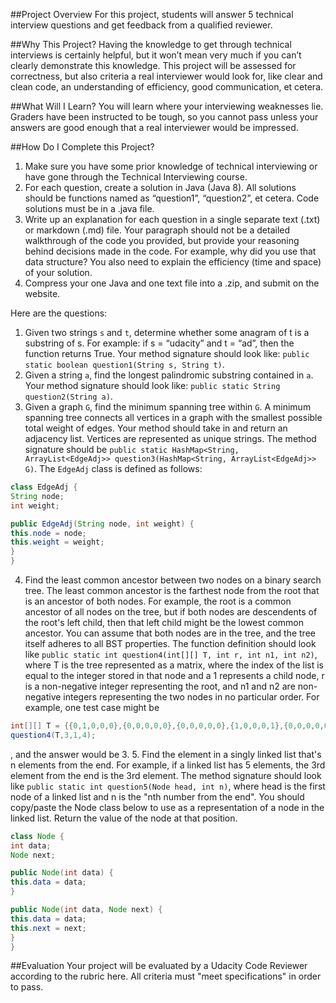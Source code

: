 ##Project Overview
For this project, students will answer 5 technical interview questions and get feedback from a qualified reviewer.

##Why This Project?
Having the knowledge to get through technical interviews is certainly helpful, but it won’t mean very much if you can’t clearly demonstrate this knowledge. This project will be assessed for correctness, but also criteria a real interviewer would look for, like clear and clean code, an understanding of efficiency, good communication, et cetera.

##What Will I Learn?
You will learn where your interviewing weaknesses lie. Graders have been instructed to be tough, so you cannot pass unless your answers are good enough that a real interviewer would be impressed.

##How Do I Complete this Project?
1. Make sure you have some prior knowledge of technical interviewing or have gone through the Technical Interviewing course.
2. For each question, create a solution in Java (Java 8). All solutions should be functions named as “question1”, “question2”, et cetera. Code solutions must be in a .java file.
3. Write up an explanation for each question in a single separate text (.txt) or markdown (.md) file. Your paragraph should not be a detailed walkthrough of the code you provided, but provide your reasoning behind decisions made in the code. For example, why did you use that data structure? You also need to explain the efficiency (time and space) of your solution.
4. Compress your one Java and one text file into a .zip, and submit on the website.

Here are the questions:

1. Given two strings `s` and `t`, determine whether some anagram of t is a substring of s. For example: if s = “udacity” and t = “ad”, then the function returns True. Your method signature should look like: `public static boolean question1(String s, String t)`.
2. Given a string `a`, find the longest palindromic substring contained in `a`. Your method signature should look like: `public static String question2(String a)`.
3. Given a graph `G`, find the minimum spanning tree within `G`. A minimum spanning tree connects all vertices in a graph with the smallest possible total weight of edges. Your method should take in and return an adjacency list. Vertices are represented as unique strings. The method signature should be `public static HashMap<String, ArrayList<EdgeAdj>> question3(HashMap<String, ArrayList<EdgeAdj>> G)`. The `EdgeAdj` class is defined as follows: 
```Java 
class EdgeAdj {
String node;
int weight;

public EdgeAdj(String node, int weight) {
this.node = node;
this.weight = weight;
}
}
```

4. Find the least common ancestor between two nodes on a binary search tree. The least common ancestor is the farthest node from the root that is an ancestor of both nodes. For example, the root is a common ancestor of all nodes on the tree, but if both nodes are descendents of the root's left child, then that left child might be the lowest common ancestor. You can assume that both nodes are in the tree, and the tree itself adheres to all BST properties. The function definition should look like `public static int question4(int[][] T, int r, int n1, int n2)`, where T is the tree represented as a matrix, where the index of the list is equal to the integer stored in that node and a 1 represents a child node, r is a non-negative integer representing the root, and n1 and n2 are non-negative integers representing the two nodes in no particular order. For example, one test case might be 
```Java
int[][] T = {{0,1,0,0,0},{0,0,0,0,0},{0,0,0,0,0},{1,0,0,0,1},{0,0,0,0,0}};
question4(T,3,1,4);
```
, and the answer would be 3.
5. Find the element in a singly linked list that's n elements from the end. For example, if a linked list has 5 elements, the 3rd element from the end is the 3rd element. The method signature should look like `public static int question5(Node head, int n)`, where head is the first node of a linked list and n is the "nth number from the end". You should copy/paste the Node class below to use as a representation of a node in the linked list. Return the value of the node at that position.

```Java
class Node {
int data;
Node next;

public Node(int data) {
this.data = data;
}

public Node(int data, Node next) {
this.data = data;
this.next = next;
}
}
``` 

##Evaluation
Your project will be evaluated by a Udacity Code Reviewer according to the rubric here. All criteria must "meet specifications" in order to pass.

